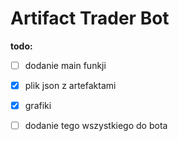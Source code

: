 # Artifact Trader Bot
**todo:**
- [ ] dodanie main funkji
- [x] plik json z artefaktami
- [x] grafiki
- [ ] dodanie tego wszystkiego do bota

